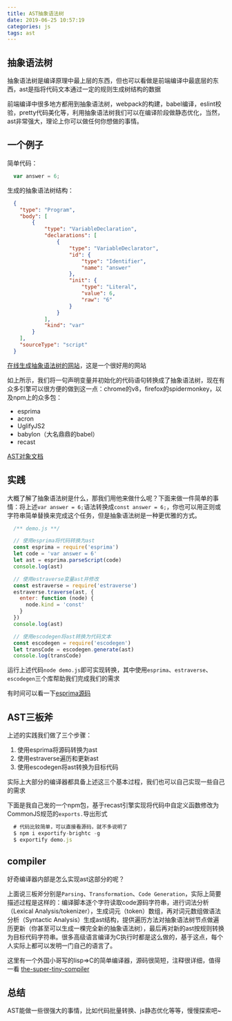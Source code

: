 ```yaml
---
title: AST抽象语法树
date: 2019-06-25 10:57:19
categories: js
tags: ast
---
```


## 抽象语法树

抽象语法树是编译原理中最上层的东西，但也可以看做是前端编译中最底层的东西，ast是指将代码文本通过一定的规则生成树结构的数据

前端编译中很多地方都用到抽象语法树，webpack的构建，babel编译，eslint校验，pretty代码美化等，利用抽象语法树我们可以在编译阶段做静态优化，当然，ast非常强大，理论上你可以做任何你想做的事情。

## 一个例子

简单代码：

```js
  var answer = 6;
```

生成的抽象语法树结构：

```json
  {
    "type": "Program",
    "body": [
        {
            "type": "VariableDeclaration",
            "declarations": [
                {
                    "type": "VariableDeclarator",
                    "id": {
                        "type": "Identifier",
                        "name": "answer"
                    },
                    "init": {
                        "type": "Literal",
                        "value": 6,
                        "raw": "6"
                    }
                }
            ],
            "kind": "var"
        }
    ],
    "sourceType": "script"
  }
```

[在线生成抽象语法树的网站](http://esprima.org/demo/parse.html#)，这是一个很好用的网站

如上所示，我们将一句声明变量并初始化的代码语句转换成了抽象语法树，现在有众多引擎可以很方便的做到这一点：chrome的v8，firefox的spidermonkey，以及npm上的众多包：

* esprima
* acron
* UglifyJS2
* babylon（大名鼎鼎的babel）
* recast

[AST对象文档](https://developer.mozilla.org/en-US/docs/Mozilla/Projects/SpiderMonkey/Parser_API#Node_objects)

## 实践

大概了解了抽象语法树是什么，那我们用他来做什么呢？下面来做一件简单的事情：将上述`var answer = 6;`语法转换成`const answer = 6;`，你也可以用正则或字符串简单替换来完成这个任务，但是抽象语法树是一种更优雅的方式。

```js
  /** demo.js **/

  // 使用esprima将代码转换为ast
  const esprima = require('esprima')
  let code = 'var answer = 6'
  let ast = esprima.parseScript(code)
  console.log(ast)

  // 使用estraverse变量ast并修改
  const estraverse = require('estraverse')
  estraverse.traverse(ast, {
    enter: function (node) {
      node.kind = 'const'
    }
  })
  console.log(ast)

  // 使用escodegen将ast转换为代码文本
  const escodegen = require('escodegen')
  let transCode = escodegen.generate(ast)
  console.log(transCode)
```

运行上述代码`node demo.js`即可实现转换，其中使用`esprima`、`estraverse`、`escodegen`三个库帮助我们完成我们的需求

有时间可以看一下[esprima源码](https://github.com/jquery/esprima)

## AST三板斧

上述的实践我们做了三个步骤：

1. 使用esprima将源码转换为ast
2. 使用estraverse遍历和更新ast
3. 使用escodegen将ast转换为目标代码

实际上大部分的编译器都具备上述这三个基本过程，我们也可以自己实现一些自己的需求

下面是我自己发的一个npm包，基于recast引擎实现将代码中自定义函数修改为CommonJS规范的`exports.`导出形式

```js
  # 代码比较简单，可以直接看源码，就不多说明了
  $ npm i exportify-brightc -g
  $ exportify demo.js
```

## compiler

好奇编译器内部是怎么实现ast这部分的呢？

上面说三板斧分别是`Parsing`、`Transformation`、`Code Generation`，实际上简要描述过程是这样的：编译脚本逐个字符读取code源码字符串，进行词法分析（Lexical Analysis/tokenizer），生成词元（token）数组，再对词元数组做语法分析（Syntactic Analysis）生成ast结构，提供遍历方法对抽象语法树节点做遍历更新（你甚至可以生成一棵完全新的抽象语法树），最后再对新的ast按规则转换为目标代码字符串。很多高级语言编译为C执行时都是这么做的，基于这点，每个人实际上都可以发明一门自己的语言了。

这里有一个外国小哥写的lisp=>C的简单编译器，源码很简短，注释很详细，值得一看
[the-super-tiny-compiler](https://github.com/jamiebuilds/the-super-tiny-compiler)

## 总结

AST能做一些很强大的事情，比如代码批量转换、js静态优化等等，慢慢探索吧~
